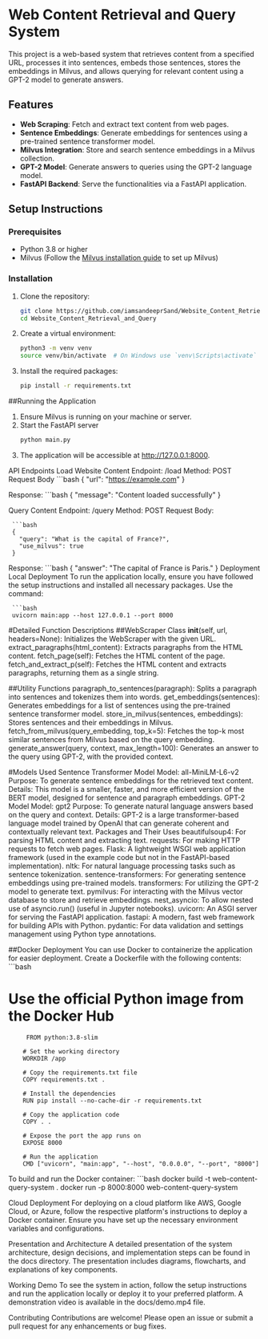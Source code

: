 # Web Content Retrieval and Query System

This project is a web-based system that retrieves content from a specified URL, processes it into sentences, embeds those sentences, stores the embeddings in Milvus, and allows querying for relevant content using a GPT-2 model to generate answers. 

## Features

- **Web Scraping**: Fetch and extract text content from web pages.
- **Sentence Embeddings**: Generate embeddings for sentences using a pre-trained sentence transformer model.
- **Milvus Integration**: Store and search sentence embeddings in a Milvus collection.
- **GPT-2 Model**: Generate answers to queries using the GPT-2 language model.
- **FastAPI Backend**: Serve the functionalities via a FastAPI application.

## Setup Instructions

### Prerequisites

- Python 3.8 or higher
- Milvus (Follow the [Milvus installation guide](https://milvus.io/docs/v2.0.0/install_standalone-docker.md) to set up Milvus)

### Installation

1. Clone the repository:
   ```bash
   git clone https://github.com/iamsandeeprSand/Website_Content_Retrieval_and_Query.git
   cd Website_Content_Retrieval_and_Query
   
2. Create a virtual environment:
   ```bash
   python3 -m venv venv
   source venv/bin/activate  # On Windows use `venv\Scripts\activate`

3. Install the required packages:
   ```bash
   pip install -r requirements.txt
   

##Running the Application
1. Ensure Milvus is running on your machine or server.
2. Start the FastAPI server
   ```bash
   python main.py
3. The application will be accessible at http://127.0.0.1:8000.

API Endpoints
Load Website Content
Endpoint: /load
Method: POST
   Request Body
            ```bash
           {
           "url": "https://example.com"
           }

   Response:
     ```bash
     {
       "message": "Content loaded successfully"
     }


Query Content
Endpoint: /query
Method: POST
   Request Body:
   
     ```bash
     {
       "query": "What is the capital of France?",
       "use_milvus": true
     }
   Response:
     ```bash
     {
       "answer": "The capital of France is Paris."
     }
Deployment
   Local Deployment
   To run the application locally, ensure you have followed the setup instructions and installed all necessary packages. Use the command:
   
     ```bash
     uvicorn main:app --host 127.0.0.1 --port 8000

#Detailed Function Descriptions
##WebScraper Class
__init__(self, url, headers=None): Initializes the WebScraper with the given URL.
extract_paragraphs(html_content): Extracts paragraphs from the HTML content.
fetch_page(self): Fetches the HTML content of the page.
fetch_and_extract_p(self): Fetches the HTML content and extracts paragraphs, returning them as a single string.

##Utility Functions
paragraph_to_sentences(paragraph): Splits a paragraph into sentences and tokenizes them into words.
get_embeddings(sentences): Generates embeddings for a list of sentences using the pre-trained sentence transformer model.
store_in_milvus(sentences, embeddings): Stores sentences and their embeddings in Milvus.
fetch_from_milvus(query_embedding, top_k=5): Fetches the top-k most similar sentences from Milvus based on the query embedding.
generate_answer(query, context, max_length=100): Generates an answer to the query using GPT-2, with the provided context.

#Models Used
Sentence Transformer Model
Model: all-MiniLM-L6-v2
Purpose: To generate sentence embeddings for the retrieved text content.
Details: This model is a smaller, faster, and more efficient version of the BERT model, designed for sentence and paragraph embeddings.
GPT-2 Model
Model: gpt2
Purpose: To generate natural language answers based on the query and context.
Details: GPT-2 is a large transformer-based language model trained by OpenAI that can generate coherent and contextually relevant text.
Packages and Their Uses
beautifulsoup4: For parsing HTML content and extracting text.
requests: For making HTTP requests to fetch web pages.
Flask: A lightweight WSGI web application framework (used in the example code but not in the FastAPI-based implementation).
nltk: For natural language processing tasks such as sentence tokenization.
sentence-transformers: For generating sentence embeddings using pre-trained models.
transformers: For utilizing the GPT-2 model to generate text.
pymilvus: For interacting with the Milvus vector database to store and retrieve embeddings.
nest_asyncio: To allow nested use of asyncio.run() (useful in Jupyter notebooks).
uvicorn: An ASGI server for serving the FastAPI application.
fastapi: A modern, fast web framework for building APIs with Python.
pydantic: For data validation and settings management using Python type annotations.

  
##Docker Deployment
   You can use Docker to containerize the application for easier deployment. Create a Dockerfile with the following contents:
      ```bash
   # Use the official Python image from the Docker Hub
         FROM python:3.8-slim
        
        # Set the working directory
        WORKDIR /app
        
        # Copy the requirements.txt file
        COPY requirements.txt .
        
        # Install the dependencies
        RUN pip install --no-cache-dir -r requirements.txt
        
        # Copy the application code
        COPY . .
        
        # Expose the port the app runs on
        EXPOSE 8000
        
        # Run the application
        CMD ["uvicorn", "main:app", "--host", "0.0.0.0", "--port", "8000"]

   To build and run the Docker container:
      ```bash
         docker build -t web-content-query-system .
         docker run -p 8000:8000 web-content-query-system

Cloud Deployment
For deploying on a cloud platform like AWS, Google Cloud, or Azure, follow the respective platform's instructions to deploy a Docker container. Ensure you have set up the necessary environment variables and configurations.

Presentation and Architecture
A detailed presentation of the system architecture, design decisions, and implementation steps can be found in the docs directory. The presentation includes diagrams, flowcharts, and explanations of key components.

Working Demo
To see the system in action, follow the setup instructions and run the application locally or deploy it to your preferred platform. A demonstration video is available in the docs/demo.mp4 file.

Contributing
Contributions are welcome! Please open an issue or submit a pull request for any enhancements or bug fixes.
 












